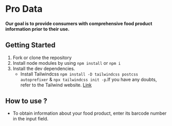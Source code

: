 # Pro Data

#### Our goal is to provide consumers with comprehensive food product information prior to their use.

## Getting Started 

1.  Fork or clone the repository
2. Install node modules by using `npm install` or `npm i`
3. Install the dev dependencies.
    - Install Tailwindcss `npm install -D tailwindcss postcss autoprefixer` & `npx tailwindcss init -p`.If you have any doubts, refer to the Tailwind website. [Link](https://tailwindcss.com/docs/guides/vite)

## How to use ?

- To obtain information about your food product, enter its barcode number in the input field.
